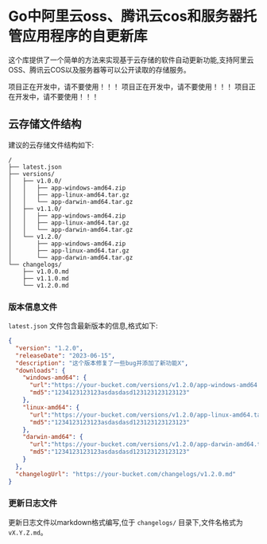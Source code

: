 Go中阿里云oss、腾讯云cos和服务器托管应用程序的自更新库
==============================================================

这个库提供了一个简单的方法来实现基于云存储的软件自动更新功能,支持阿里云OSS、腾讯云COS以及服务器等可以公开读取的存储服务。

项目正在开发中，请不要使用！！！
项目正在开发中，请不要使用！！！
项目正在开发中，请不要使用！！！


## 云存储文件结构

建议的云存储文件结构如下:
```
/
├── latest.json
├── versions/
│   ├── v1.0.0/
│   │   ├── app-windows-amd64.zip
│   │   ├── app-linux-amd64.tar.gz
│   │   └── app-darwin-amd64.tar.gz
│   ├── v1.1.0/
│   │   ├── app-windows-amd64.zip
│   │   ├── app-linux-amd64.tar.gz
│   │   └── app-darwin-amd64.tar.gz
│   └── v1.2.0/
│       ├── app-windows-amd64.zip
│       ├── app-linux-amd64.tar.gz
│       └── app-darwin-amd64.tar.gz
└── changelogs/
    ├── v1.0.0.md
    ├── v1.1.0.md
    └── v1.2.0.md
```

### 版本信息文件

`latest.json` 文件包含最新版本的信息,格式如下:
```json
{
  "version": "1.2.0",
  "releaseDate": "2023-06-15",
  "description": "这个版本修复了一些bug并添加了新功能X",
  "downloads": {
    "windows-amd64": {
      "url":"https://your-bucket.com/versions/v1.2.0/app-windows-amd64.zip",
      "md5":"1234123123123asdasdasd123123123123123"
    },
    "linux-amd64": {
      "url":"https://your-bucket.com/versions/v1.2.0/app-linux-amd64.tar.gz",
      "md5":"1234123123123asdasdasd123123123123123"
    },
    "darwin-amd64": {
      "url":"https://your-bucket.com/versions/v1.2.0/app-darwin-amd64.tar.gz",
      "md5":"1234123123123asdasdasd123123123123123"
    }
  },
  "changelogUrl": "https://your-bucket.com/changelogs/v1.2.0.md"
}
```

### 更新日志文件

更新日志文件以markdown格式编写,位于 `changelogs/` 目录下,文件名格式为 `vX.Y.Z.md`。


